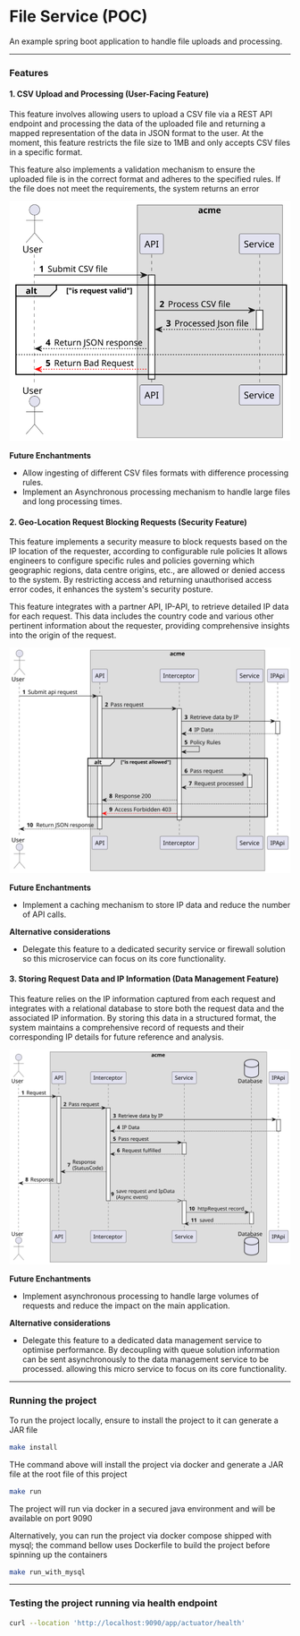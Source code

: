 # File Service (POC)

An example spring boot application to handle file uploads and processing.

---

### Features

#### 1. CSV Upload and Processing (User-Facing Feature)

This feature involves allowing users to upload a CSV file via a REST API endpoint and processing the data of the
uploaded file and returning a mapped representation of the data in JSON format to the user.
At the moment, this feature restricts the file size to 1MB and only accepts CSV files in a specific format.

This feature also implements a validation mechanism to ensure the uploaded file is in the correct format and adheres to
the specified rules.
If the file does not meet the requirements, the system returns an error

![](./docs/img/UC:Upload-and-Process-CSV-Data.svg)

**Future Enchantments**

- Allow ingesting of different CSV files formats with difference processing rules.
- Implement an Asynchronous processing mechanism to handle large files and long processing times.

#### 2. Geo-Location Request Blocking Requests (Security Feature)

This feature implements a security measure to block requests based on the IP location of the requester, according to
configurable rule policies It allows engineers to configure specific rules and policies governing which geographic
regions, data centre origins, etc., are allowed or denied access to the system.
By restricting access and returning unauthorised access error codes, it enhances the system's security posture.

This feature integrates with a partner API, IP-API, to retrieve detailed IP data for each request.
This data includes the country code and various other pertinent information about the requester,
providing comprehensive insights into the origin of the request.

![](./docs/img/UC:Geo-Location-Based-Access-Control.svg)

**Future Enchantments**

- Implement a caching mechanism to store IP data and reduce the number of API calls.

**Alternative considerations**

- Delegate this feature to a dedicated security service or firewall solution so this microservice can focus on its core
  functionality.

#### 3. Storing Request Data and IP Information (Data Management Feature)

This feature relies on the IP information captured from each request and integrates with a relational
database to store both the request data and the associated IP information.
By storing this data in a structured format, the system maintains a comprehensive record of requests and their
corresponding IP details for future reference and analysis.

![](./docs/img/UC:Store-Request-Data-and-IP-Information.svg)

**Future Enchantments**

- Implement asynchronous processing to handle large volumes of requests and reduce the impact on the main application.

**Alternative considerations**

- Delegate this feature to a dedicated data management service to optimise performance. By decoupling with queue
  solution information can be sent asynchronously to the data management service to be processed. allowing this micro
  service to focus on its core functionality.

---

### Running the project

To run the project locally, ensure to install the project to it can generate a JAR file

```bash
make install
```

THe command above will install the project via docker and generate a JAR file at the root file of this project

```bash
make run
```

The project will run via docker in a secured java environment and will be available on port 9090

Alternatively, you can run the project via docker compose shipped with mysql; the command bellow uses Dockerfile to
build the project before spinning up the containers

```bash
make run_with_mysql
```

---

### Testing the project running via health endpoint

```bash
curl --location 'http://localhost:9090/app/actuator/health'
```

